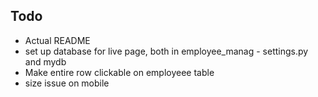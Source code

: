 ## Todo
- Actual README
- set up database for live page, both in employee_manag - settings.py and mydb
- Make entire row clickable on employeee table
- size issue on mobile
